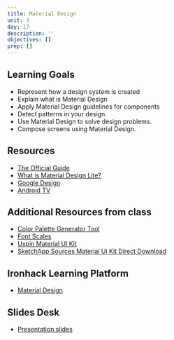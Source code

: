 ```yaml
---
title: Material Design
unit: 3
day: 17
description: ''
objectives: []
prep: []
---
```

Learning Goals
--------------
- Represent how a design system is created
- Explain what is Material Design
- Apply Material Design guidelines for components
- Detect patterns in your design
- Use Material Design to solve design problems.
- Compose screens using Material Design.

Resources
---------

- [The Official Guide](https://material.io/design/)
- [What is Material Design Lite?](https://www.youtube.com/watch?v=iNI8IkBAmgs)
- [Google Design](https://design.google/)
- [Android TV](https://designguidelines.withgoogle.com/android-tv/android-tv/introduction.html)

Additional  Resources from class
-------------------------
- [Color Palette Generator Tool](https://material.io/tools/color/#!/?view.left=0&view.right=0&primary.color=4CAF50&secondary.color=26A69A)
- [Font Scales](//material.io/design/typography/the-type-system.html#type-scale)
- [Uxpin Material UI Kit](https://www.uxpin.com/material-design-ui-kit)
- [SketchApp Sources Material Ui Kit Direct Download](https://www.sketchappsources.com/resource/download-874.html)

Ironhack Learning Platform
--------------------------

- [Material Design](http://learn.ironhack.com/#/learning_unit/7074)

Slides Desk
-----------

- [Presentation slides](https://docs.google.com/presentation/d/1HHXoy3GxtRV_C93r7_yobkwPN2exnNdHZeGPiYjEB9o/edit#slide=id.g4123adfa1f_2_50)
